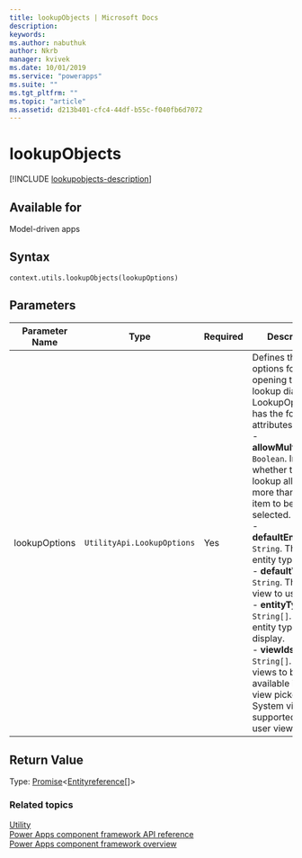 ```yaml
---
title: lookupObjects | Microsoft Docs
description: 
keywords:
ms.author: nabuthuk
author: Nkrb
manager: kvivek
ms.date: 10/01/2019
ms.service: "powerapps"
ms.suite: ""
ms.tgt_pltfrm: ""
ms.topic: "article"
ms.assetid: d213b401-cfc4-44df-b55c-f040fb6d7072
---
```


# lookupObjects

[!INCLUDE [lookupobjects-description](includes/lookupobjects-description.md)]

## Available for 

Model-driven apps

## Syntax

`context.utils.lookupObjects(lookupOptions)`

## Parameters

| Parameter Name|Type|Required|Description|
| ------------- |----|--------|-----------|
|lookupOptions|`UtilityApi.LookupOptions`|Yes|Defines the options for opening the lookup dialog. The LookupOptions has the following attributes:<br/>- **allowMultiSelect**: `Boolean`. Indicates whether the lookup allows more than one item to be selected.<br/>- **defaultEntityType**: `String`. The default entity type to use.<br/>- **defaultViewId**: `String`. The default view to use.<br/>- **entityTypes**: `String[]`. The entity types to display.<br/>- **viewIds**: `String[]`. The views to be available in the view picker. Only System views are supported (not user views).|

## Return Value

Type: [Promise](https://developer.mozilla.org/docs/Web/JavaScript/reference/Global_Objects/Promise)<[Entityreference](../entityreference.md)[]>


### Related topics

[Utility](../utility.md)<br/>
[Power Apps component framework API reference](../../reference/index.md)<br/>
[Power Apps component framework overview](../../overview.md)